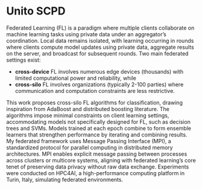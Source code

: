 # Unito SCPD

Federated Learning (FL) is a paradigm where multiple clients collaborate on machine learning tasks using private data under an aggregator’s coordination.
Local data remains isolated, with learning occurring in rounds where clients compute model updates using private data, aggregate results on the server, and broadcast for subsequent rounds.
Two main federated settings exist: 

- **cross-device** FL involves numerous edge
devices (thousands) with limited computational power and reliability, while
- **cross-silo** FL involves organizations (typically 2-100 parties) where communication and computation constraints are less restrictive.

This work proposes cross-silo FL algorithms for classification, drawing inspiration from AdaBoost and distributed boosting literature. The algorithms impose minimal constraints on client learning settings, accommodating models not specifically designed for FL, such as decision trees and SVMs. Models trained at each epoch combine to form ensemble learners that strengthen performance by iterating and combining results.
My federated framework uses Message Passing Interface (MPI), a standardized protocol for parallel computing in distributed memory architectures. MPI
enables explicit message passing between processes across clusters or multicore systems, aligning with federated learning’s core tenet of preserving data privacy without raw data exchange.
Experiments were conducted on HPC4AI, a high-performance computing platform in Turin, Italy, simulating federated environments.
